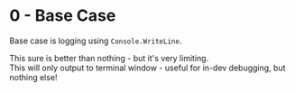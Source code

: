 # 0 - Base Case
Base case is logging using `Console.WriteLine`.

This sure is better than nothing - but it's very limiting.  
This will only output to terminal window - useful for in-dev debugging, but nothing else!